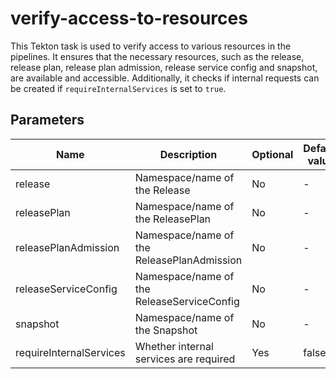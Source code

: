 # verify-access-to-resources

This Tekton task is used to verify access to various resources in the pipelines. It ensures that the necessary
resources, such as the release, release plan, release plan admission, release service config and snapshot,
are available and accessible. Additionally, it checks if internal requests can be created if
`requireInternalServices` is set to `true`.

## Parameters

| Name                    | Description                                | Optional | Default value |
|-------------------------|--------------------------------------------|----------|---------------|
| release                 | Namespace/name of the Release              | No       | -             |
| releasePlan             | Namespace/name of the ReleasePlan          | No       | -             |
| releasePlanAdmission    | Namespace/name of the ReleasePlanAdmission | No       | -             |
| releaseServiceConfig    | Namespace/name of the ReleaseServiceConfig | No       | -             |
| snapshot                | Namespace/name of the Snapshot             | No       | -             |
| requireInternalServices | Whether internal services are required     | Yes      | false         |
